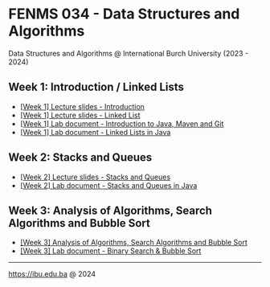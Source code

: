 # FENMS 034 - Data Structures and Algorithms
Data Structures and Algorithms @ International Burch University (2023 - 2024)

## Week 1: Introduction / Linked Lists
- [[Week 1] Lecture slides - Introduction](https://docs.google.com/presentation/d/1Q7GcqdhCBJ9IIG2xKSpqbVzEZYiT6k8XhzCK16YjV2w/edit?usp=sharing)
- [[Week 1] Lecture slides - Linked List](https://docs.google.com/presentation/d/1Wtd_L85gbWLbHLj6T4l689rL2DYuNXy2nGu0RgWPLBk/edit?usp=sharing)
- [[Week 1] Lab document - Introduction to Java, Maven and Git](https://docs.google.com/document/d/171yWaYxAzLqxmwKGs4TTIGy7P66LJL1BR-RkYWdpBKA/edit?usp=sharing)
- [[Week 1] Lab document - Linked Lists in Java](https://docs.google.com/document/d/1w7H8DCt1TTd3QCVGKmxT58OdUvhXTWXTxNmf0efjOs0/edit?usp=sharing)

## Week 2: Stacks and Queues
- [[Week 2] Lecture slides - Stacks and Queues](https://docs.google.com/presentation/d/1ZDKFIHJ9uABDHLKJ9TS7P4HkKce3MYrg7BlEnGyVRTA/edit?usp=sharing)
- [[Week 2] Lab document - Stacks and Queues in Java](https://docs.google.com/document/d/1hp9c4lyW9lU6NOlCiXlhmFp8eHXJGEosWkhugy8FFG0/edit?usp=sharing)

## Week 3: Analysis of Algorithms, Search Algorithms and Bubble Sort
- [[Week 3] Analysis of Algorithms, Search Algorithms and Bubble Sort](https://docs.google.com/presentation/d/1Chyl4LtMjTT4BxeQ5-FBZ6X5_8t4h16NLtRUvfEK9Yw/edit?usp=sharing)
- [[Week 3] Lab document - Binary Search & Bubble Sort](https://docs.google.com/document/d/1m5YqHrpP7rhOnRmZxkMIQC_1mWI_V5mZG-qyyosC0r8/edit?usp=sharing)

---
https://ibu.edu.ba @ 2024